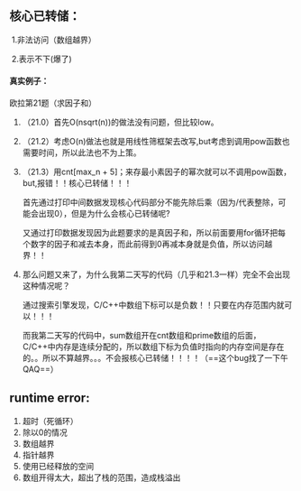 ## 核心已转储：

​	1.非法访问（数组越界） 

​	2.表示不下(爆了)

#### 真实例子：

欧拉第21题（求因子和）

1. （21.0）首先O(nsqrt(n))的做法没有问题，但比较low。

2. （21.2）考虑O(n)做法也就是用线性筛框架去改写,but考虑到调用pow函数也需要时间，所以此法也不为上策。

3. （21.3）用cnt[max_n + 5]；来存最小素因子的幂次就可以不调用pow函数，but,报错！！核心已转储！！！

   首先通过打印中间数据发现核心代码部分不能先除后乘（因为/代表整除，可能会出现0），但是为什么会核心已转储呢?

   又通过打印数据发现因为此题要求的是真因子和，所以前面要用for循环把每个数字的因子和减去本身，而此前得到0再减本身就是负值，所以访问越界！！

4. 那么问题又来了，为什么我第二天写的代码（几乎和21.3一样）完全不会出现这种情况呢？

   通过搜索引擎发现，C/C++中数组下标可以是负数！！只要在内存范围内就可以！！！

   而我第二天写的代码中，sum数组开在cnt数组和prime数组的后面，C/C++中内存是连续分配的，所以数组下标为负值时指向的内存空间是存在的。。所以不算越界。。。不会报核心已转储！！！！（==这个bug找了一下午QAQ==）

## runtime error:

1. 超时（死循环）
2. 除以0的情况 
3.  数组越界 
4. 指针越界
5. 使用已经释放的空间
6. 数组开得太大，超出了栈的范围，造成栈溢出